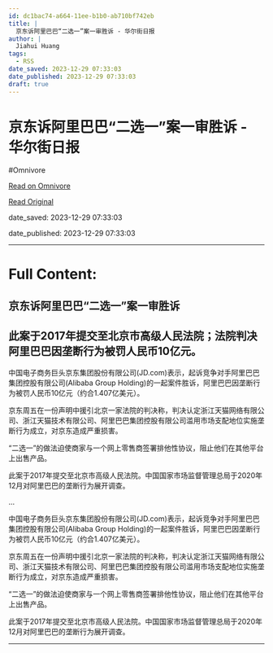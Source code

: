 ```yaml
---
id: dc1bac74-a664-11ee-b1b0-ab710bf742eb
title: |
  京东诉阿里巴巴“二选一”案一审胜诉 - 华尔街日报
author: |
  Jiahui Huang
tags:
  - RSS
date_saved: 2023-12-29 07:33:03
date_published: 2023-12-29 07:33:03
draft: true
---
```


# 京东诉阿里巴巴“二选一”案一审胜诉 - 华尔街日报
#Omnivore

[Read on Omnivore](https://omnivore.app/me/-18cb657d864)

[Read Original](https://cn.wsj.com/amp/articles/%E4%BA%AC%E4%B8%9C%E8%AF%89%E9%98%BF%E9%87%8C%E5%B7%B4%E5%B7%B4-%E4%BA%8C%E9%80%89%E4%B8%80-%E6%A1%88%E4%B8%80%E5%AE%A1%E8%83%9C%E8%AF%89-fe022f9c)

date_saved: 2023-12-29 07:33:03

date_published: 2023-12-29 07:33:03

--- 

# Full Content: 

##  京东诉阿里巴巴“二选一”案一审胜诉

## 此案于2017年提交至北京市高级人民法院；法院判决阿里巴巴因垄断行为被罚人民币10亿元。

中国电子商务巨头京东集团股份有限公司(JD.com)表示，起诉竞争对手阿里巴巴集团控股有限公司(Alibaba Group Holding)的一起案件胜诉，阿里巴巴因垄断行为被罚人民币10亿元（约合1.407亿美元）。

京东周五在一份声明中援引北京一家法院的判决称，判决认定浙江天猫网络有限公司、浙江天猫技术有限公司、阿里巴巴集团控股有限公司滥用市场支配地位实施垄断行为成立，对京东造成严重损害。

“二选一”的做法迫使商家与一个网上零售商签署排他性协议，阻止他们在其他平台上出售产品。

此案于2017年提交至北京市高级人民法院。中国国家市场监督管理总局于2020年12月对阿里巴巴的垄断行为展开调查。

...

中国电子商务巨头京东集团股份有限公司(JD.com)表示，起诉竞争对手阿里巴巴集团控股有限公司(Alibaba Group Holding)的一起案件胜诉，阿里巴巴因垄断行为被罚人民币10亿元（约合1.407亿美元）。

京东周五在一份声明中援引北京一家法院的判决称，判决认定浙江天猫网络有限公司、浙江天猫技术有限公司、阿里巴巴集团控股有限公司滥用市场支配地位实施垄断行为成立，对京东造成严重损害。

“二选一”的做法迫使商家与一个网上零售商签署排他性协议，阻止他们在其他平台上出售产品。

此案于2017年提交至北京市高级人民法院。中国国家市场监督管理总局于2020年12月对阿里巴巴的垄断行为展开调查。

---

